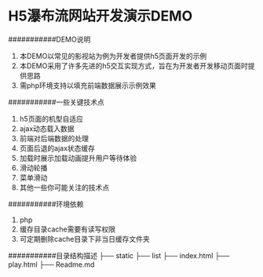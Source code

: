 H5瀑布流网站开发演示DEMO
===========================

###########DEMO说明
1. 本DEMO以常见的影视站为例为开发者提供h5页面开发的示例
2. 本DEMO采用了许多先进的h5交互实现方式，旨在为开发者开发移动页面时提供思路
3. 需php环境支持以填充前端数据展示示例效果
 
###########一些关键技术点
1. h5页面的机型自适应
2. ajax动态载入数据
3. 前端对后端数据的处理
4. 页面后退的ajax状态缓存
5. 加载时展示加载动画提升用户等待体验
6. 滑动轮播
7. 菜单滑动
8. 其他一些你可能关注的技术点

###########环境依赖
1. php
2. 缓存目录cache需要有读写权限
3. 可定期删除cache目录下非当日缓存文件夹

###########目录结构描述
├── static
├── list
├── index.html
├── play.html
├── Readme.md